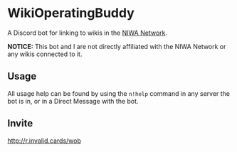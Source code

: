 # WikiOperatingBuddy
A Discord bot for linking to wikis in the [NIWA Network](http://www.niwanetwork.org).

**NOTICE:** This bot and I are not directly affiliated with the NIWA Network or any wikis connected to it.

## Usage
All usage help can be found by using the `n!help` command in any server the bot is in, or in a Direct Message with the bot.

## Invite
http://r.invalid.cards/wob
